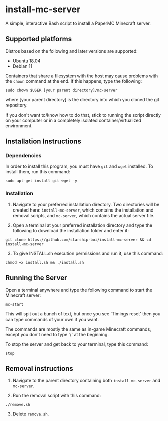 # install-mc-server
A simple, interactive Bash script to install a PaperMC Minecraft server.

## Supported platforms
Distros based on the following and later versions are supported:
* Ubuntu 18.04
* Debian 11

Containers that share a filesystem with the host may cause problems with the `chown` command at the end. If this happens, type the following:
```
sudo chown $USER [your parent directory]/mc-server
```
where [your parent directory] is the directory into which you cloned the git repository.

If you don't want to/know how to do that, stick to running the script directly on your computer or in a completely isolated container/virtualized environment.

## Installation Instructions

### Dependencies
In order to install this program, you must have `git` and `wget` installed. To install them, run this command:
```
sudo apt-get install git wget -y
```

### Installation
1. Navigate to your preferred installation directory. Two directories will be created here: `install-mc-server`, which contains the installation and removal scripts, and `mc-server`, which contains the actual server file.

2. Open a terminal at your preferred installation directory and type the following to download the installation folder and enter it:
```
git clone https://github.com/starship-boi/install-mc-server && cd install-mc-server
```

3. To give INSTALL.sh execution permissions and run it, use this command:
```
chmod +x install.sh && ./install.sh
```

## Running the Server
Open a terminal anywhere and type the following command to start the Minecraft server:
```
mc-start
```
This will spit out a bunch of text, but once you see 'Timings reset' then you can type commands of your own if you want. 

The commands are mostly the same as in-game Minecraft commands, except you don't need to type '/' at the beginning.

To stop the server and get back to your terminal, type this command:
```
stop
```

## Removal instructions
1. Navigate to the parent directory containing both `install-mc-server` and `mc-server`.

2. Run the removal script with this command:
```
./remove.sh
```

3. Delete `remove.sh`.
